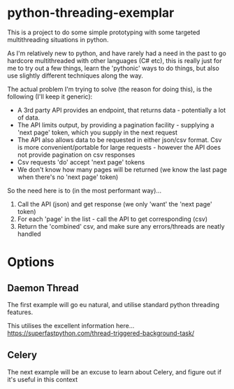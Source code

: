 # python-threading-exemplar

This is a project to do some simple prototyping with some targeted multithreading situations in python.

As I'm relatively new to python, and have rarely had a need in the past to go hardcore multithreaded with other languages (C# etc),
this is really just for me to try out a few things, learn the 'pythonic' ways to do things, but also use slightly different techniques along the way.

The actual problem I'm trying to solve (the reason for doing this), is the following (I'll keep it generic):

* A 3rd party API provides an endpoint, that returns data - potentially a lot of data.
* The API limits output, by providing a pagination facility - supplying a 'next page' token, which you supply in the next request
* The API also allows data to be requested in either json/csv format.  Csv is more convenient/portable for large requests - however the API does not provide pagination on csv responses
* Csv requests 'do' accept 'next page' tokens
* We don't know how many pages will be returned (we know the last page when there's no 'next page' token)

So the need here is to (in the most performant way)...

1. Call the API (json) and get response (we only 'want' the 'next page' token)
2. For each 'page' in the list - call the API to get corresponding (csv) 
3. Return the 'combined' csv, and make sure any errors/threads are neatly handled

# Options

## Daemon Thread

The first example will go eu natural, and utilise standard python threading features.  

This utilises the excellent information here...
https://superfastpython.com/thread-triggered-background-task/

## Celery

The next example will be an excuse to learn about Celery, and figure out if it's useful in this context